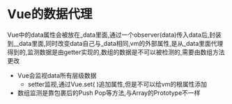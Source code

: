 # Vue的数据代理

Vue中的data属性会被放在_data里面,通过一个observer(data)传入data后,封装到__data里面,同时改变data自己与_data相同,vm的外部属性,是从_data里面代理得到的,监测数据是由getter实现的,数组的数据是不可以被检测的,需要由数组方法更改

+ Vue会监视data所有层级数据
  + setter监视,通过Vue.set( )追加属性,但是不可以给vm的根属性添加
+ 数组监测是靠包裹后的Push Pop等方法,与Array的Prototype不一样
